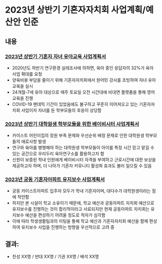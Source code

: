 ﻿2023년 상반기 기혼자자치회 사업계획/예산안 인준
===

## 내용

### [2023년 상반기 기혼자 자녀 유아교육 사업계획서](의결안건/기자회/agenda09-01.md)

- 2020년도 하반기 연구환경 실태조사에 의하면, 육아 중인 응답자의 32%가 육아 사업 확대를 요청
- 양육비용 부담을 줄이기 위해 기혼자자치회에서 원어민 강사를 초빙하여 자녀 유아교육을 실시
- 24개월-7세 유아 대상으로 매주 토요일 오전 시간대에 비대면 플랫폼을 통해 영어교육을 진행
- COVID-19 팬데믹 기간이 있었음에도 불구하고 꾸준히 이어져오고 있는 기혼자자치회 사업이자 자녀를 둔 학부모들의 호응이 상당함

### [2023년 상반기 대학원생 학부모들을 위한 베이비시터 사업계획서](의결안건/기자회/agenda09-02.md)

- 카이스트 어린이집의 정원 부족 문제와 우선순위 배정 문제로 인한 대학원생 학부모들의 애로사항 발생
- 연구와 육아를 병행해야 하는 대학원생 학부모들이 아이를 특정 시간 믿고 맡길 수 있는 공간으로 우리두리 육아연구소를 활용하고자 함
- 신원이 보증된 학내 인원에게 베이비시터 자격을 부여하고 근로시간에 대한 보상을 제공하고자 하며, 더 나아가 기혼자 커뮤니티 활성화 효과도 불러 일으킬 수 있음

### [2023년 궁동 기혼자아파트 유지보수 사업계획서](의결안건/기자회/agenda09-03.md)

- 궁동 카이스트아파트 입주자 모두가 학내 기혼자이며, 대다수가 대학원생이라는 점에 착안함
- 하지만 본 시설이 학교 소유이기 때문에, 학교 예산과 궁동아파트 자치회 예산으로 유지보수를 진행하는 것이 합리적이라고 사료되지만 현재 궁동아파트 자치회는 유지보수 예산을 편성하기 어려울 정도로 적자가 심각함
- 이에 따라 학생생활팀과의 미팅을 통해 학교 예산과 기혼자자치회 예산을 함께 편성하여 유지보수 사업을 진행하는 방향을 우선적으로 고려 중

## 결과: 
- 찬성 XX명 / 반대 XX명 / 기권 XX명 / 배석 XX명
